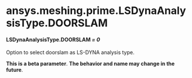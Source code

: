 # ansys.meshing.prime.LSDynaAnalysisType.DOORSLAM

<a id="ansys.meshing.prime.LSDynaAnalysisType.DOORSLAM"></a>

#### LSDynaAnalysisType.DOORSLAM *= 0*

Option to select doorslam as LS-DYNA analysis type.

**This is a beta parameter**. **The behavior and name may change in the future**.

<!-- !! processed by numpydoc !! -->
